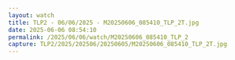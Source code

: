 ```yaml
---
layout: watch
title: TLP2 - 06/06/2025 - M20250606_085410_TLP_2T.jpg
date: 2025-06-06 08:54:10
permalink: /2025/06/06/watch/M20250606_085410_TLP_2
capture: TLP2/2025/202506/20250605/M20250606_085410_TLP_2T.jpg
---
```

